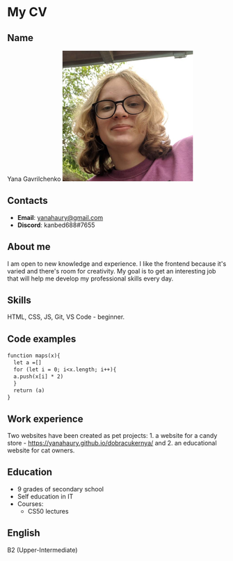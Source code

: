 # My CV
## Name
Yana Gavrilchenko
![](https://raw.githubusercontent.com/yanahaury/rsschool-cv/gh-pages/Frame%2049.jpg)
## Contacts
* **Email**: yanahaury@gmail.com 
* **Discord**: kanbed688#7655
## About me
I am open to new knowledge and experience. I like the frontend because it's varied and there's room for creativity. My goal is to get an interesting job that will help me develop my professional skills every day.
## Skills
HTML, CSS, JS, Git, VS Code - beginner.
## Code examples
```
function maps(x){
  let a =[] 
  for (let i = 0; i<x.length; i++){
  a.push(x[i] * 2)
  }
  return (a)
}
```
## Work experience
Two websites have been created as pet projects: 1. a website for a candy store - https://yanahaury.github.io/dobracukernya/ and 2. an educational website for cat owners.
## Education
* 9 grades of secondary school 
* Self education in IT
* Courses:
    + CS50 lectures
## English
B2 (Upper-Intermediate)
